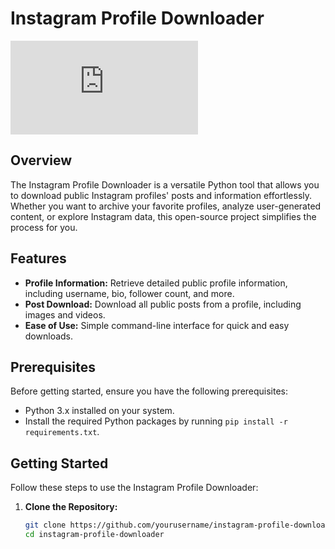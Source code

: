 # Instagram Profile Downloader


![GitHub license](https://github.com/TalosTheMinoan/instagramchecker/blob/main/licence.md)



## Overview

The Instagram Profile Downloader is a versatile Python tool that allows you to download public Instagram profiles' posts and information effortlessly. Whether you want to archive your favorite profiles, analyze user-generated content, or explore Instagram data, this open-source project simplifies the process for you.

## Features

- **Profile Information:** Retrieve detailed public profile information, including username, bio, follower count, and more.
- **Post Download:** Download all public posts from a profile, including images and videos.
- **Ease of Use:** Simple command-line interface for quick and easy downloads.

## Prerequisites

Before getting started, ensure you have the following prerequisites:

- Python 3.x installed on your system.
- Install the required Python packages by running `pip install -r requirements.txt`.

## Getting Started

Follow these steps to use the Instagram Profile Downloader:

1. **Clone the Repository:**

   ```bash
   git clone https://github.com/yourusername/instagram-profile-downloader.git
   cd instagram-profile-downloader

